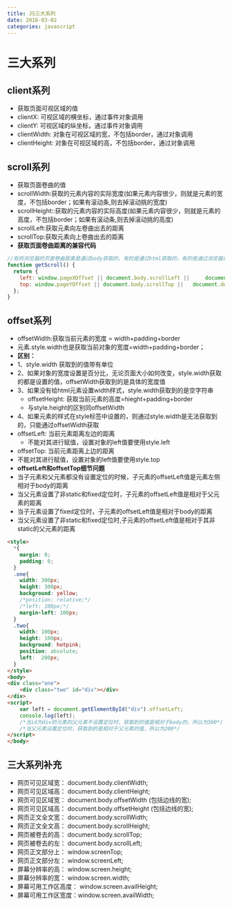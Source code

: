 ```yaml
---
title: JS三大系列
date: 2016-03-02
categories: javascript
---
```


# 三大系列

## client系列

* 获取页面可视区域的值
* clientX: 可视区域的横坐标，通过事件对象调用
* clientY: 可视区域的纵坐标，通过事件对象调用
* clientWidth: 对象在可视区域的宽，不包括border，通过对象调用
* clientHeight:  对象在可视区域的高，不包括border，通过对象调用

## scroll系列

* 获取页面卷曲的值
* scrollWidth:获取的元素内容的实际宽度(如果元素内容很少，则就是元素的宽度，不包括border；如果有滚动条,则去掉滚动挑的宽度)
* scrollHeight::获取的元素内容的实际高度(如果元素内容很少，则就是元素的高度，不包括border；如果有滚动条,则去掉滚动挑的高度)
* scrollLeft:获取元素向左卷曲出去的距离
* scrollTop:获取元素向上卷曲出去的距离
* **获取页面卷曲距离的兼容代码**
```javascript
//有的浏览器的页面卷曲距离是通过body获取的，有的是通过html获取的，有的是通过浏览器获取的
function getScroll() {
  return {
  	left: window.pageXOffset || document.body.scrollLeft || 	document.documentElement.scrollLeft || 0,
  	top: window.pageYOffset || document.body.scrollTop || 	document.documentElement.scrollTop || 0
  };
}
```
## offset系列
* offsetWidth:获取当前元素的宽度 = width+padding+border
* 元素.style.width也是获取当前对象的宽度=width+padding+border；
* **区别：**
* 1、style.width 获取到的值带有单位
* 2、如果对象的宽度设置是百分比，无论页面大小如何改变，style.width获取的都是设置的值，offsetWidth获取到的是具体的宽度值
* 3、如果没有给html元素设置width样式，style.width获取到的是空字符串
  * offsetHeight: 获取当前元素的高度=hieght+padding+border
  * 与style.height的区别同offsetWidth
* 4、如果元素的样式在style标签中设置的，则通过style.width是无法获取到的，只能通过offsetWidth获取
* offsetLeft: 当前元素距离左边的距离
  * 不能对其进行赋值，设置对象的left值要使用style.left
* offsetTop: 当前元素距离上边的距离
* 不能对其进行赋值，设置对象的left值要使用style.top
* **offsetLeft和offsetTop细节问题**
* 当子元素和父元素都没有设置定位的时候，子元素的offsetLeft值是元素左侧相对于body的距离
* 当父元素设置了非static和fixed定位时，子元素的offsetLeft值是相对于父元素的距离
* 当子元素设置了fixed定位时，子元素的offsetLeft值是相对于body的距离
* 当父元素设置了非static和fixed定位时,子元素的offsetLeft值是相对于其非static的父元素的距离
```html
<style>
  *{
    margin: 0;
    padding: 0;
  }
  .one{
    width: 300px;
    height: 300px;
    background: yellow;
    /*position: relative;*/
    /*left: 100px;*/
    margin-left: 100px;
  }
  .two{
    width: 100px;
    height: 100px;
    background: hotpink;
    position: absolute;
    left:  200px;
  }
</style>
<body>
<div class="one">
	<div class="two" id="div"></div>
</div>
<script>
	var left = document.getElementById("div").offsetLeft;
	console.log(left);
	/*当id为div的元素的父元素不设置定位时，获取到的值是相对于body的，所以为300*/
    /*当父元素设置定位时，获取到的是相对于父元素的值，所以为200*/
</script>
</body>
```
## 三大系列补充
* 网页可见区域宽： document.body.clientWidth;
* 网页可见区域高： document.body.clientHeight;
* 网页可见区域宽： document.body.offsetWidth   (包括边线的宽);
* 网页可见区域高： document.body.offsetHeight  (包括边线的宽);
* 网页正文全文宽： document.body.scrollWidth;
* 网页正文全文高： document.body.scrollHeight;
* 网页被卷去的高： document.body.scrollTop;
* 网页被卷去的左： document.body.scrollLeft;
* 网页正文部分上： window.screenTop;
* 网页正文部分左： window.screenLeft;
* 屏幕分辨率的高： window.screen.height;
* 屏幕分辨率的宽： window.screen.width;
* 屏幕可用工作区高度： window.screen.availHeight;
* 屏幕可用工作区宽度：window.screen.availWidth;